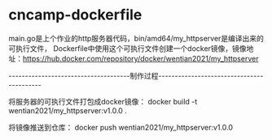 # cncamp-dockerfile

main.go是上个作业的http服务器代码，bin/amd64/my_httpserver是编译出来的可执行文件，
Dockerfile中使用这个可执行文件创建一个docker镜像，镜像地址：https://hub.docker.com/repository/docker/wentian2021/my_httpserver

-------------------------------------制作过程------------------------------------------

将服务器的可执行文件打包成docker镜像：
docker build -t wentian2021/my_httpserver:v1.0.0 .

将镜像推送到仓库：
docker push wentian2021/my_httpserver:v1.0.0
